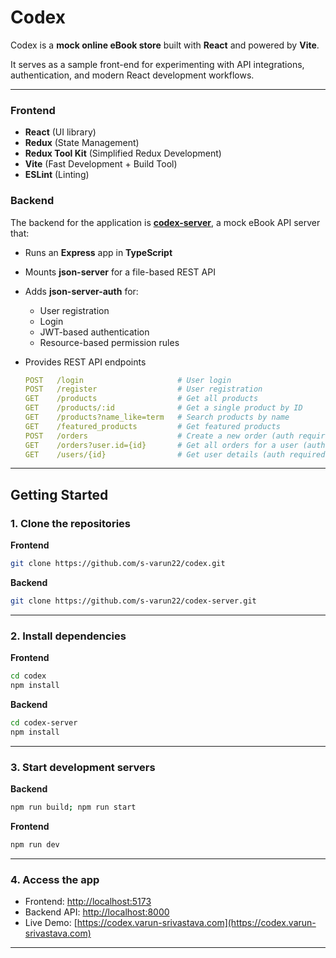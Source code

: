 # Codex

Codex is a **mock online eBook store** built with **React** and powered by **Vite**.

It serves as a sample front-end for experimenting with API integrations, authentication, and modern React development workflows.

---

### Frontend

- **React** (UI library)
- **Redux** (State Management)
- **Redux Tool Kit** (Simplified Redux Development)
- **Vite** (Fast Development + Build Tool)
- **ESLint** (Linting)

### Backend

The backend for the application is [**codex-server**](https://github.com/s-varun22/codex-server), a mock eBook API server that:

- Runs an **Express** app in **TypeScript**
- Mounts **json-server** for a file-based REST API
- Adds **json-server-auth** for:
  - User registration
  - Login
  - JWT-based authentication
  - Resource-based permission rules
- Provides REST API endpoints

  ```yml
  POST   /login                     # User login
  POST   /register                  # User registration
  GET    /products                  # Get all products
  GET    /products/:id              # Get a single product by ID
  GET    /products?name_like=term   # Search products by name
  GET    /featured_products         # Get featured products
  POST   /orders                    # Create a new order (auth required)
  GET    /orders?user.id={id}       # Get all orders for a user (auth required)
  GET    /users/{id}                # Get user details (auth required)
  ```

---

## Getting Started

  ### 1. Clone the repositories

  **Frontend**

  ```bash
  git clone https://github.com/s-varun22/codex.git
  ```

  **Backend**

  ```bash
  git clone https://github.com/s-varun22/codex-server.git
  ```

---

  ### 2. Install dependencies

  **Frontend**

  ```bash
  cd codex
  npm install
  ```

  **Backend**

  ```bash
  cd codex-server
  npm install
  ```

---

 ### 3. Start development servers

**Backend**

```bash
npm run build; npm run start
```

**Frontend**

```bash
npm run dev
```

---

### 4. Access the app

- Frontend: [http://localhost:5173](http://localhost:5173)
- Backend API: [http://localhost:8000](http://localhost:8000)
- Live Demo: [https://codex.varun-srivastava.com](https://codex.varun-srivastava.com)

---
